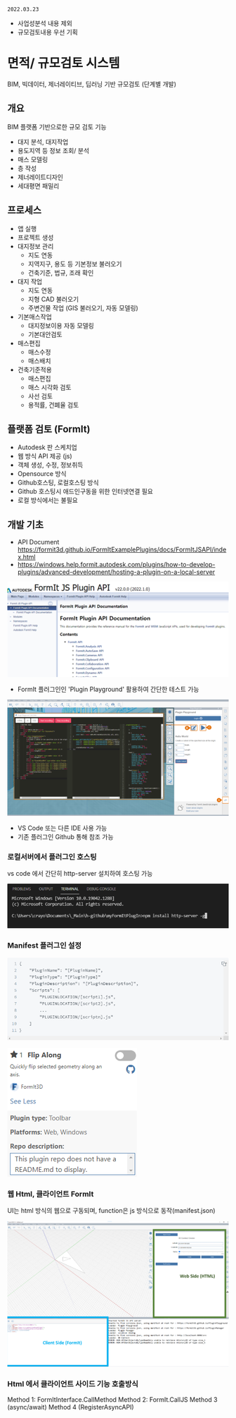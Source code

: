 `2022.03.23`
- 사업성분석 내용 제외
- 규모검토내용 우선 기획

# 면적/ 규모검토 시스템
BIM, 빅데이터, 제너레이티브, 딥러닝 기반 규모검토 (단계별 개발)

## 개요
BIM 플랫폼 기반으로한 규모 검토 기능
- 대지 분석, 대지작업
- 용도지역 등 정보 조회/ 분석
- 매스 모델링
- 층 작성
- 제너레이트디자인
- 세대평면 패밀리

## 프로세스
- 앱 실행
- 프로젝트 생성
- 대지정보 관리
  - 지도 연동
  - 지역지구, 용도 등 기본정보 불러오기
  - 건축기준, 법규, 조래 확인
- 대지 작업
  - 지도 연동
  - 지형 CAD 불러오기
  - 주변건물 작업 (GIS 불러오기, 자동 모델링)
- 기본매스작업
  - 대지정보이용 자동 모델링
  - 기본대안검토
- 매스편집
  - 매스수정
  - 매스배치
- 건축기준적용
  - 매스편집
  - 매스 시각화 검토
  - 사선 검토
  - 용적률, 건폐율 검토

## 플랫폼 검토 (FormIt)
- Autodesk 판 스케치업
- 웹 방식 API 제공 (js)
- 객체 생성, 수정, 정보취득
- Opensource 방식
- Github호스팅, 로컬호스팅 방식
- Github 호스팅시 애드인구동을 위한 인터넷연결 필요
- 로컬 방식에서는 불필요

## 개발 기초
- API Document <https://formit3d.github.io/FormItExamplePlugins/docs/FormItJSAPI/index.html>
- <https://windows.help.formit.autodesk.com/plugins/how-to-develop-plugins/advanced-development/hosting-a-plugin-on-a-local-server>

![](images/20220323-151750.png)

- FormIt 플러그인인 'Plugin Playground' 활용하여 간단한 테스트 가능

![](images/20220323-144943.png)

- VS Code 또는 다른 IDE 사용 가능
- 기존 플러그인 Github 통해 참조 가능

### 로컬서버에서 플러그인 호스팅
vs code 에서 간단히 http-server 설치하여 호스팅 가능

![](images/20220323-145427.png)

### Manifest 플러그인 설정

![](images/20220323-150240.png)

![](images/20220323-150337.png)

### 웹 Html, 클라이언트 FormIt
UI는 html 방식의 웹으로 구동되며, function은 js 방식으로 동작(manifest.json)

![](images/20220323-150150.png)

### Html 에서 클라이언트 사이드 기능 호출방식
Method 1: FormItInterface.CallMethod
Method 2: FormIt.CallJS
Method 3 (async/await)
Method 4 (RegisterAsyncAPI)